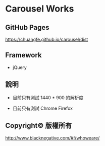 # Carousel Works


## GitHub Pages

https://chuangfe.github.io/carousel/dist


## Framework

- jQuery


## 說明

- 目前只有測試 1440 * 900 的解析度

- 目前只有測試 Chrome Firefox


## Copyright© 版權所有

http://www.blacknegative.com/#!/whoweare/
